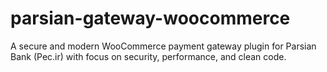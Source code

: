 # parsian-gateway-woocommerce
A secure and modern WooCommerce payment gateway plugin for Parsian Bank (Pec.ir) with focus on security, performance, and clean code. 
